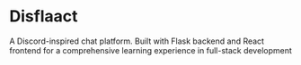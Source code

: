 # Disflaact
A Discord-inspired chat platform. Built with Flask backend and React frontend for a comprehensive learning experience in full-stack development
